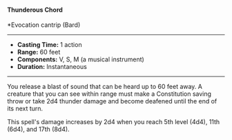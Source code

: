 #### Thunderous Chord
*Evocation cantrip (Bard)
___
- **Casting Time:** 1 action
- **Range:** 60 feet
- **Components:** V, S, M (a musical instrument)
- **Duration:** Instantaneous
---
You release a blast of sound that can be heard up to 60 feet away. A creature that you can see within range must make a Constitution saving throw or take 2d4 thunder damage and become deafened until the end of its next turn.

This spell's damage increases by 2d4 when you reach 5th level (4d4), 11th (6d4), and 17th (8d4).

